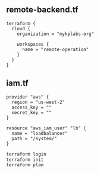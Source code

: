 ## remote-backend.tf
```
terraform {
  cloud {
    organization = "mykplabs-org"
    
    workspaces {
      name = "remote-operation"
    }
  }
}
```

## iam.tf
```
provider "aws" {
  region = "us-west-2"
  access_key = ""
  secret_key = ""
}

resource "aws_iam_user" "lb" {
  name = "loadbalancer"
  path = "/system/"
}
```

```sh
terraform login
terraform init
terraform plan
```
